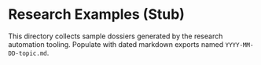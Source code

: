 # Research Examples (Stub)

This directory collects sample dossiers generated by the research automation tooling. Populate with dated markdown exports named `YYYY-MM-DD-topic.md`.

